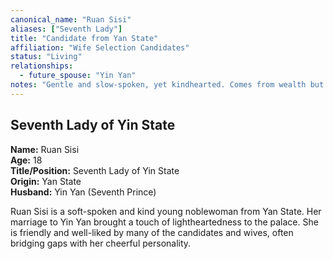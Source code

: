 ```yaml
---
canonical_name: "Ruan Sisi"
aliases: ["Seventh Lady"]
title: "Candidate from Yan State"
affiliation: "Wife Selection Candidates"
status: "Living"
relationships:
  - future_spouse: "Yin Yan"
notes: "Gentle and slow-spoken, yet kindhearted. Comes from wealth but disdains pomp. Brings calm energy to the candidate group."
---
```

## Seventh Lady of Yin State  
**Name:** Ruan Sisi  
**Age:** 18  
**Title/Position:** Seventh Lady of Yin State  
**Origin:** Yan State  
**Husband:** Yin Yan (Seventh Prince)

Ruan Sisi is a soft-spoken and kind young noblewoman from Yan State. Her marriage to Yin Yan brought a touch of lightheartedness to the palace. She is friendly and well-liked by many of the candidates and wives, often bridging gaps with her cheerful personality.